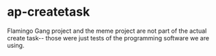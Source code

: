 # ap-createtask
Flamingo Gang project and the meme project are not part of the actual create task-- those were just tests of the programming software we are using.
